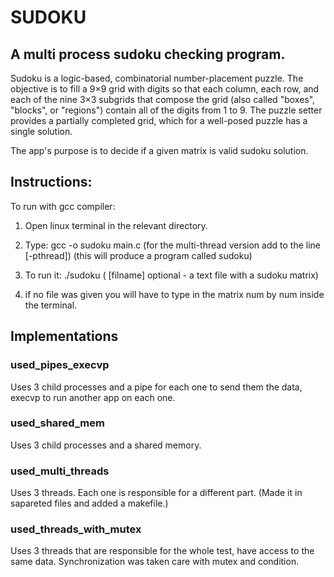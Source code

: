 # SUDOKU 
## A multi process sudoku checking program.

Sudoku is a logic-based, combinatorial number-placement puzzle. 
The objective is to fill a 9×9 grid with digits so that each column, each row, and each of the nine 3×3 subgrids that compose the grid 
(also called "boxes", "blocks", or "regions") contain all of the digits from 1 to 9. 
The puzzle setter provides a partially completed grid, which for a well-posed puzzle has a single solution.

The app's purpose is to decide if a given matrix is valid sudoku solution.

## Instructions:
To run with gcc compiler:

1. Open linux terminal in the relevant directory.

1. Type: gcc -o sudoku main.c (for the multi-thread version add to the line [-pthread]) (this will produce a program called sudoku)

1. To run it: ./sudoku <filename> ( [filname] optional - a text file with a sudoku matrix)
  
1. if no file was given you will have to type in the matrix num by num inside the terminal.


## Implementations

### used_pipes_execvp

Uses 3 child processes and a pipe for each one to send them the data, execvp to run another app on each one.

### used_shared_mem

Uses 3 child processes and a shared memory.

### used_multi_threads

Uses 3 threads. Each one is responsible for a different part.
(Made it in sapareted files and added a makefile.)

### used_threads_with_mutex

Uses 3 threads that are responsible for the whole test, have access to the same data.
Synchronization was taken care with mutex and condition.
